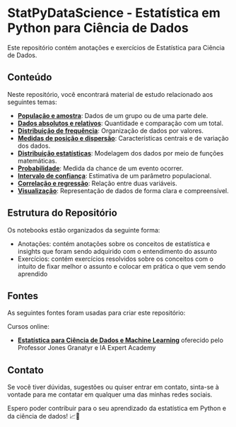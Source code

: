 # StatPyDataScience - Estatística em Python para Ciência de Dados

Este repositório contém anotações e exercícios de Estatística para Ciência de Dados.

## Conteúdo

Neste repositório, você encontrará material de estudo relacionado aos seguintes temas:

- [**População e amostra**](https://github.com/JosenildoJunior/StatPyDataScience/blob/main/Estat%C3%ADstica%20para%20Ci%C3%AAncia%20de%20Dados/Notebooks/Popula%C3%A7%C3%A3o_e_Amostra.ipynb): Dados de um grupo ou de uma parte dele.
- [**Dados absolutos e relativos**](https://github.com/JosenildoJunior/StatPyDataScience/blob/main/Estat%C3%ADstica%20para%20Ci%C3%AAncia%20de%20Dados/Notebooks/Dados_Absolutos_e_Relativos.ipynb): Quantidade e comparação com um total.
- [**Distribuição de frequência**](https://github.com/JosenildoJunior/StatPyDataScience/blob/main/Estat%C3%ADstica%20para%20Ci%C3%AAncia%20de%20Dados/Notebooks/Distribui%C3%A7%C3%A3o_de_frequ%C3%AAncia.ipynb): Organização de dados por valores.
- [**Medidas de posição e dispersão**](https://github.com/JosenildoJunior/StatPyDataScience/blob/main/Estat%C3%ADstica%20para%20Ci%C3%AAncia%20de%20Dados/Notebooks/Medidas_de_posi%C3%A7%C3%A3o_e_dispers%C3%A3o.ipynb): Características centrais e de variação dos dados.
- [**Distribuição estatísticas**](https://github.com/JosenildoJunior/StatPyDataScience/blob/main/Estat%C3%ADstica%20para%20Ci%C3%AAncia%20de%20Dados/Notebooks/Distribui%C3%A7%C3%B5es_estat%C3%ADsticas.ipynb): Modelagem dos dados por meio de funções matemáticas.
- [**Probabilidade**](https://github.com/JosenildoJunior/StatPyDataScience/blob/main/Estat%C3%ADstica%20para%20Ci%C3%AAncia%20de%20Dados/Notebooks/Probabilidade_estat%C3%ADstica.ipynb): Medida da chance de um evento ocorrer.
- [**Intervalo de confiança**](https://github.com/JosenildoJunior/StatPyDataScience/blob/main/Estat%C3%ADstica%20para%20Ci%C3%AAncia%20de%20Dados/Notebooks/Intervalos_de_confian%C3%A7a.ipynb): Estimativa de um parâmetro populacional.
- [**Correlação e regressão**](https://github.com/JosenildoJunior/StatPyDataScience/blob/main/Estat%C3%ADstica%20para%20Ci%C3%AAncia%20de%20Dados/Notebooks/Correla%C3%A7%C3%A3o_e_Regress%C3%A3o.ipynb): Relação entre duas variáveis.
- [**Visualização**](https://github.com/JosenildoJunior/StatPyDataScience/blob/main/Estat%C3%ADstica%20para%20Ci%C3%AAncia%20de%20Dados/Notebooks/Visualiza%C3%A7%C3%A3o.ipynb): Representação de dados de forma clara e compreensível.

## Estrutura do Repositório

Os notebooks estão organizados da seguinte forma:

- Anotações: contém anotações sobre os conceitos de estatística e insights que foram sendo adquirido com o entendimento do assunto
- Exercícios: contém exercícios resolvidos sobre os conceitos com o intuito de fixar melhor o assunto e colocar em prática o que vem sendo aprendido

## Fontes

As seguintes fontes foram usadas para criar este repositório:

Cursos online:

- [**Estatística para Ciência de Dados e Machine Learning**](https://www.udemy.com/course/estatistica-para-ciencia-de-dados-machine-learning/) oferecido pelo Professor Jones Granatyr e IA Expert Academy

## Contato

Se você tiver dúvidas, sugestões ou quiser entrar em contato, sinta-se à vontade para me contatar em qualquer uma das minhas redes sociais.

Espero poder contribuir para o seu aprendizado da estatística em Python e da ciência de dados! 📈🐍
